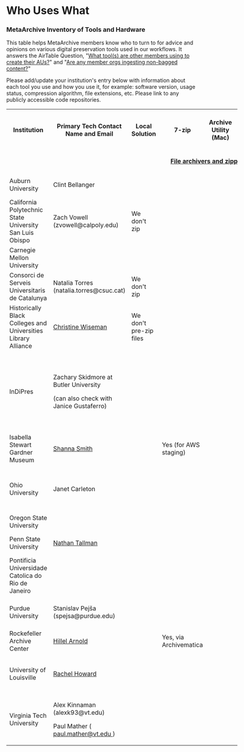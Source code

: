 Who Uses What
=============

### MetaArchive Inventory of Tools and Hardware

This table helps MetaArchive members know who to turn to for advice and opinions on various digital preservation tools used in our workflows. It answers the AirTable Question, "[What tool(s) are other members using to create their AUs?](https://airtable.com/shrC6B0dj791XsSAa/tblEkzKRxJh7Cea7g/viwciniHrChrmIqDs/recJeG1IAcpg8RGV6)" and "[Are any member orgs ingesting non-bagged content?](https://airtable.com/shrC6B0dj791XsSAa/tblEkzKRxJh7Cea7g/viwciniHrChrmIqDs/recY3kck5pDsQlsUq)"

Please add/update your institution's entry below with information about each tool you use and how you use it, for example: software version, usage status, compression algorithm, file extensions, etc. Please link to any publicly accessible code repositories.



<table class="wrapped relative-table confluenceTable" style="width: 120.735%;">
 <colgroup>
  <col style="width: 6.0%;"/>
  <col style="width: 9.13636%;"/>
  <col style="width: 3.59091%;"/>
  <col style="width: 4.18182%;"/>
  <col style="width: 4.54545%;"/>
  <col style="width: 4.22727%;"/>
  <col style="width: 4.13636%;"/>
  <col style="width: 5.81818%;"/>
  <col style="width: 5.5%;"/>
  <col style="width: 4.04545%;"/>
  <col style="width: 4.09091%;"/>
  <col style="width: 6.5%;"/>
  <col style="width: 4.27273%;"/>
  <col style="width: 4.77273%;"/>
  <col style="width: 6.5%;"/>
  <col style="width: 6.5%;"/>
  <col style="width: 3.63636%;"/>
  <col style="width: 5.13636%;"/>
  <col style="width: 3.45455%;"/>
  <col style="width: 3.95455%;"/>
 </colgroup>
 <tbody>
  <tr>
   <th data-highlight-colour="grey" title="Background color : ">
    <strong title="">
     <span title="">
      <span>
       Institution
      </span>
     </span>
    </strong>
   </th>
   <th data-highlight-colour="grey" title="Background color : ">
    <strong title="">
     <span>
      Primary Tech Contact Name and Email
      <br/>
     </span>
    </strong>
   </th>
   <th data-highlight-colour="grey" title="Background color : ">
    <strong title="">
     Local Solution
     <br/>
    </strong>
   </th>
   <th data-highlight-colour="#f4f5f7" title="Background color : Light grey 100%">
    <strong title="">
     7-zip
    </strong>
   </th>
   <th data-highlight-colour="#f4f5f7" title="Background color : Light grey 100%">
    <strong title="">
     Archive Utility (Mac)
    </strong>
   </th>
   <th data-highlight-colour="#f4f5f7" title="Background color : Light grey 100%">
    <strong title="">
     Tar
    </strong>
   </th>
   <th data-highlight-colour="#f4f5f7" title="Background color : Light grey 100%">
    <strong title="">
     WinZip
    </strong>
   </th>
   <th data-highlight-colour="grey" title="Background color : ">
    <strong title="">
     Local Solution
    </strong>
   </th>
   <th data-highlight-colour="grey" title="Background color : ">
    <strong title="">
     <a href="/public-documentation/MetaArchive-Cooperative/Knowledge-Base/Bagger">
      Bagger
     </a>
    </strong>
   </th>
   <th data-highlight-colour="grey" title="Background color : ">
    <strong title="">
     <a href="/public-documentation/MetaArchive-Cooperative/Knowledge-Base/BagIt-Python">
      BagIt Python
     </a>
    </strong>
   </th>
   <th data-highlight-colour="grey" title="Background color : ">
    <strong title="">
     <a href="/public-documentation/MetaArchive-Cooperative/Knowledge-Base/BagIt-PHP">
      BagIt PHP
     </a>
    </strong>
   </th>
   <th data-highlight-colour="grey" title="Background color : ">
    <strong title="">
     <a href="/public-documentation/MetaArchive-Cooperative/Knowledge-Base/DART">
      DART
     </a>
    </strong>
   </th>
   <th data-highlight-colour="grey" title="Background color : ">
    <strong title="">
     <a href="/public-documentation/MetaArchive-Cooperative/Knowledge-Base/Exactly">
      Exactly
     </a>
    </strong>
   </th>
   <th data-highlight-colour="grey" title="Background color : ">
    <strong title="">
     Local Solution
    </strong>
   </th>
   <th data-highlight-colour="grey" title="Background color : ">
    <strong>
     <a href="https://confluence.educopia.org/display/MET/Staging+Server#StagingServer-SettingupanAmazonS3bucketasaMetaArchivestagingserver" rel="nofollow">
      Amazon Web Services (AWS S3)
     </a>
    </strong>
   </th>
   <th data-highlight-colour="grey" title="Background color : ">
    <strong>
     Internet Archive
    </strong>
   </th>
   <th data-highlight-colour="grey" title="Background color : ">
    <strong>
     <a href="/public-documentation/MetaArchive-Cooperative/Knowledge-Base/Bag-Split-Utility">
      Bag Split Utility
     </a>
    </strong>
   </th>
   <th data-highlight-colour="grey" title="Background color : ">
    <span title="">
     <a href="/public-documentation/MetaArchive-Cooperative/Knowledge-Base/Checksum">
      Checksum
     </a>
    </span>
   </th>
   <th data-highlight-colour="grey" title="Background color : ">
    <strong>
     find-bad-files (Python script)
    </strong>
   </th>
   <th data-highlight-colour="grey" title="Background color : ">
    <strong>
     lockss-manifest-validate (Python script)
    </strong>
   </th>
  </tr>
  <tr>
   <td data-highlight-colour="#f4f5f7" scope="col" title="Background color : Light grey 100%">
    <br/>
   </td>
   <td data-highlight-colour="#f4f5f7" style="text-align: center;" title="Background color : Light grey 100%">
    <span title="">
     <br/>
    </span>
   </td>
   <td colspan="5" data-highlight-colour="#f4f5f7" style="text-align: center;" title="Background color : Light grey 100%">
    <p title="">
     <strong>
      <a href="/public-documentation/MetaArchive-Cooperative/Knowledge-Base/File-archivers-and-zipping">
       File archivers and zipping
      </a>
      tools
     </strong>
    </p>
   </td>
   <td colspan="6" data-highlight-colour="#f4f5f7" scope="colgroup" style="text-align: center;" title="Background color : Light grey 100%">
    <p title="">
     <strong>
      <a href="/public-documentation/MetaArchive-Cooperative/Knowledge-Base/Archival-Units-(AUs)">
       Archival Unit
      </a>
      packaging tools
     </strong>
    </p>
   </td>
   <td colspan="3" data-highlight-colour="#f4f5f7" scope="colgroup" style="text-align: center;" title="Background color : Light grey 100%">
    <strong>
     <span title="">
      <a href="/public-documentation/MetaArchive-Cooperative/Knowledge-Base/Staging-Server">
       Staging
      </a>
      tools
     </span>
     <span title="">
      <br/>
     </span>
    </strong>
   </td>
   <td data-highlight-colour="#f4f5f7" scope="col" title="Background color : Light grey 100%">
    <br/>
   </td>
   <td data-highlight-colour="#f4f5f7" scope="col" title="Background color : Light grey 100%">
    <br/>
   </td>
   <td colspan="2" data-highlight-colour="#f4f5f7" scope="colgroup" title="Background color : Light grey 100%">
    <strong>
     <span title="">
      QA tools
     </span>
    </strong>
   </td>
  </tr>
  <tr>
   <td>
    <span>
     Auburn University
    </span>
   </td>
   <td>
    Clint Bellanger
   </td>
   <td>
    <br/>
   </td>
   <td>
    <br/>
   </td>
   <td>
    <br/>
   </td>
   <td>
    <br/>
   </td>
   <td>
    <br/>
   </td>
   <td>
    <br/>
   </td>
   <td>
    <br/>
   </td>
   <td>
    BagIt Python 1.8.1
   </td>
   <td>
    <br/>
   </td>
   <td>
    <br/>
   </td>
   <td>
    <br/>
   </td>
   <td>
    local staging server
   </td>
   <td>
    <br/>
   </td>
   <td>
    <br/>
   </td>
   <td>
    <br/>
   </td>
   <td>
    <br/>
   </td>
   <td>
    <br/>
   </td>
   <td>
    <br/>
   </td>
  </tr>
  <tr>
   <td>
    <span>
     California Polytechnic State University San Luis Obispo
    </span>
   </td>
   <td>
    Zach Vowell (zvowell@calpoly.edu)
   </td>
   <td>
    We don't zip
   </td>
   <td>
    <br/>
   </td>
   <td>
    <br/>
   </td>
   <td>
    <br/>
   </td>
   <td>
    <br/>
   </td>
   <td>
    <br/>
   </td>
   <td>
    Bagger 2.8.1 (with the MetaArchive.json profile)
   </td>
   <td>
    <br/>
   </td>
   <td>
    <br/>
   </td>
   <td>
    <br/>
   </td>
   <td>
    <br/>
   </td>
   <td>
    <br/>
   </td>
   <td>
    <br/>
   </td>
   <td>
    Participating in the pilot, with no other viable alternative in sight
   </td>
   <td>
    <br/>
   </td>
   <td>
    MD5
   </td>
   <td>
    <br/>
   </td>
   <td>
    <br/>
   </td>
  </tr>
  <tr>
   <td>
    <span>
     Carnegie Mellon University
    </span>
   </td>
   <td>
    <br/>
   </td>
   <td>
    <br/>
   </td>
   <td>
    <br/>
   </td>
   <td>
    <br/>
   </td>
   <td>
    <br/>
   </td>
   <td>
    <br/>
   </td>
   <td>
    <br/>
   </td>
   <td>
    <br/>
   </td>
   <td>
    <br/>
   </td>
   <td>
    <br/>
   </td>
   <td>
    <br/>
   </td>
   <td>
    <br/>
   </td>
   <td>
    <br/>
   </td>
   <td>
    <br/>
   </td>
   <td>
    <br/>
   </td>
   <td>
    <br/>
   </td>
   <td>
    <br/>
   </td>
   <td>
    <br/>
   </td>
   <td>
    <br/>
   </td>
  </tr>
  <tr>
   <td>
    <span>
     Consorci de Serveis Universitaris de Catalunya
    </span>
   </td>
   <td>
    Natalia Torres (natalia.torres@csuc.cat)
   </td>
   <td>
    We don't zip
   </td>
   <td>
    <br/>
   </td>
   <td>
    <br/>
   </td>
   <td>
    <br/>
   </td>
   <td>
    <br/>
   </td>
   <td>
    Yes, but studying alternatives
   </td>
   <td>
    <br/>
   </td>
   <td>
    <br/>
   </td>
   <td>
    <br/>
   </td>
   <td>
    <br/>
   </td>
   <td>
    <br/>
   </td>
   <td>
    Local staging server
   </td>
   <td>
    <br/>
   </td>
   <td>
    <br/>
   </td>
   <td>
    <br/>
   </td>
   <td>
    <br/>
   </td>
   <td>
    <br/>
   </td>
   <td>
    <br/>
   </td>
  </tr>
  <tr>
   <td>
    <span>
     Historically Black Colleges and Universities Library Alliance
    </span>
   </td>
   <td>
    <a href="mailto:cwiseman@auctr.edu" rel="nofollow">
     Christine Wiseman
    </a>
   </td>
   <td>
    We don't pre-zip files
   </td>
   <td>
    <br/>
   </td>
   <td>
    <br/>
   </td>
   <td>
    <br/>
   </td>
   <td>
    <br/>
   </td>
   <td>
    <br/>
   </td>
   <td>
    Bagger 2.1.3
   </td>
   <td>
    <br/>
   </td>
   <td>
    <br/>
   </td>
   <td>
    <br/>
   </td>
   <td>
    <br/>
   </td>
   <td>
    local staging server at AUC Woodruff Library
   </td>
   <td>
    <br/>
   </td>
   <td>
    <br/>
   </td>
   <td>
    <br/>
   </td>
   <td>
    MD5
   </td>
   <td>
    <br/>
   </td>
   <td>
    <br/>
   </td>
  </tr>
  <tr>
   <td>
    <span>
     InDiPres
    </span>
   </td>
   <td>
    <p>
     Zachary Skidmore at Butler University
    </p>
    <p>
     (can also check with Janice Gustaferro)
    </p>
   </td>
   <td>
    <br/>
   </td>
   <td>
    <br/>
   </td>
   <td>
    <br/>
   </td>
   <td>
    <br/>
   </td>
   <td>
    <br/>
   </td>
   <td>
    <br/>
   </td>
   <td>
    bagger-2.8.1
   </td>
   <td>
    <br/>
   </td>
   <td>
    <br/>
   </td>
   <td>
    experimenting with this
   </td>
   <td>
    <p>
     x
    </p>
    <p>
     (former member William Knauth has used this)
    </p>
   </td>
   <td>
    local staging server located at Butler University
   </td>
   <td>
    <br/>
   </td>
   <td>
    (part of the pilot)
   </td>
   <td>
    <br/>
   </td>
   <td>
    varies by institution; SHA-256 or MD5
   </td>
   <td>
    <br/>
   </td>
   <td>
    <br/>
   </td>
  </tr>
  <tr>
   <td>
    <span>
     Isabella Stewart Gardner Museum
    </span>
   </td>
   <td>
    <a href="mailto:ssmith@isgm.org" rel="nofollow">
     Shanna Smith
    </a>
   </td>
   <td>
    <br/>
   </td>
   <td>
    Yes (for AWS staging)
   </td>
   <td>
    <br/>
   </td>
   <td>
    <br/>
   </td>
   <td>
    <br/>
   </td>
   <td>
    <br/>
   </td>
   <td>
    bagger 2.1.3
   </td>
   <td>
    <br/>
   </td>
   <td>
    <br/>
   </td>
   <td>
    <br/>
   </td>
   <td>
    <br/>
   </td>
   <td>
    <br/>
   </td>
   <td>
    Yes
   </td>
   <td>
    <br/>
   </td>
   <td>
    <br/>
   </td>
   <td>
    SHA-256
   </td>
   <td>
    <br/>
   </td>
   <td>
    <br/>
   </td>
  </tr>
  <tr>
   <td>
    <span>
     Ohio University
    </span>
   </td>
   <td>
    Janet Carleton
   </td>
   <td>
    <br/>
   </td>
   <td>
    <br/>
   </td>
   <td>
    <br/>
   </td>
   <td>
    <br/>
   </td>
   <td>
    <br/>
   </td>
   <td>
    <br/>
   </td>
   <td>
    bagger-2.8.1
   </td>
   <td>
    <br/>
   </td>
   <td>
    <br/>
   </td>
   <td>
    Hoping to switch to this
   </td>
   <td>
    <br/>
   </td>
   <td>
    Small local staging area on university file server
   </td>
   <td>
    <br/>
   </td>
   <td>
    (part of the pilot)
   </td>
   <td>
    <br/>
   </td>
   <td>
    <br/>
   </td>
   <td>
    <br/>
   </td>
   <td>
    <br/>
   </td>
  </tr>
  <tr>
   <td>
    <span>
     Oregon State University
    </span>
   </td>
   <td>
    <br/>
   </td>
   <td>
    <br/>
   </td>
   <td>
    <br/>
   </td>
   <td>
    <br/>
   </td>
   <td>
    <br/>
   </td>
   <td>
    <br/>
   </td>
   <td>
    <br/>
   </td>
   <td>
    <br/>
   </td>
   <td>
    <br/>
   </td>
   <td>
    <br/>
   </td>
   <td>
    <br/>
   </td>
   <td>
    <br/>
   </td>
   <td>
    <br/>
   </td>
   <td>
    <br/>
   </td>
   <td>
    <br/>
   </td>
   <td>
    <br/>
   </td>
   <td>
    <br/>
   </td>
   <td>
    <br/>
   </td>
   <td>
    <br/>
   </td>
  </tr>
  <tr>
   <td>
    <span>
     Penn State University
    </span>
   </td>
   <td>
    <a href="mailto:ntt7@psu.edu" rel="nofollow">
     Nathan Tallman
    </a>
   </td>
   <td>
    <br/>
   </td>
   <td>
    <br/>
   </td>
   <td>
    <br/>
   </td>
   <td>
    <br/>
   </td>
   <td>
    <br/>
   </td>
   <td>
    <br/>
   </td>
   <td>
    <br/>
   </td>
   <td>
    BagIT Python 1.7.0
   </td>
   <td>
    <br/>
   </td>
   <td>
    <br/>
   </td>
   <td>
    <br/>
   </td>
   <td>
    <br/>
   </td>
   <td>
    <br/>
   </td>
   <td>
    <br/>
   </td>
   <td>
    <br/>
   </td>
   <td>
    MD5, SHA-2
   </td>
   <td>
    <br/>
   </td>
   <td>
    <br/>
   </td>
  </tr>
  <tr>
   <td>
    <span>
     Pontificia Universidade Catolica do Rio de Janeiro
    </span>
   </td>
   <td>
    <br/>
   </td>
   <td>
    <br/>
   </td>
   <td>
    <br/>
   </td>
   <td>
    <br/>
   </td>
   <td>
    <br/>
   </td>
   <td>
    <br/>
   </td>
   <td>
    <br/>
   </td>
   <td>
    <br/>
   </td>
   <td>
    <br/>
   </td>
   <td>
    <br/>
   </td>
   <td>
    <br/>
   </td>
   <td>
    <br/>
   </td>
   <td>
    <br/>
   </td>
   <td>
    <br/>
   </td>
   <td>
    <br/>
   </td>
   <td>
    <br/>
   </td>
   <td>
    <br/>
   </td>
   <td>
    <br/>
   </td>
   <td>
    <br/>
   </td>
  </tr>
  <tr>
   <td>
    <span>
     Purdue University
    </span>
   </td>
   <td>
    <span>
     Stanislav Pejša (spejsa@purdue.edu)
    </span>
   </td>
   <td>
    <span>
     <br/>
    </span>
   </td>
   <td>
    <span>
     <br/>
    </span>
   </td>
   <td>
    <span>
     <br/>
    </span>
   </td>
   <td>
    yes, without compression
   </td>
   <td>
    <span>
     <br/>
    </span>
   </td>
   <td>
    <span>
     mkAIP (locally coded)
    </span>
   </td>
   <td>
    <br/>
   </td>
   <td>
    <br/>
   </td>
   <td>
    <span>
     BagIt PHP (version 0.96)
    </span>
   </td>
   <td>
    <br/>
   </td>
   <td>
    <br/>
   </td>
   <td>
    <span>
     yes
    </span>
   </td>
   <td>
    <br/>
   </td>
   <td>
    <br/>
   </td>
   <td>
    <br/>
   </td>
   <td>
    <span>
     SHA-1, SHA-512
     <br/>
    </span>
   </td>
   <td>
    <br/>
   </td>
   <td>
    <br/>
   </td>
  </tr>
  <tr>
   <td>
    <span>
     Rockefeller Archive Center
    </span>
   </td>
   <td>
    <a href="mailto:harnold@rockarch.org" rel="nofollow">
     Hillel Arnold
    </a>
   </td>
   <td>
    <br/>
   </td>
   <td>
    Yes, via Archivematica
   </td>
   <td>
    <br/>
   </td>
   <td>
    <br/>
   </td>
   <td>
    <br/>
   </td>
   <td>
    <br/>
   </td>
   <td>
    <br/>
   </td>
   <td>
    Yes
   </td>
   <td>
    <br/>
   </td>
   <td>
    Yes: DART and DART Runner
   </td>
   <td>
    <br/>
   </td>
   <td>
    <br/>
   </td>
   <td>
    <br/>
   </td>
   <td>
    Curious to explore this post-pilot
   </td>
   <td>
    <br/>
   </td>
   <td>
    <br/>
   </td>
   <td>
    <br/>
   </td>
   <td>
    <br/>
   </td>
  </tr>
  <tr>
   <td>
    <span>
     University of Louisville
    </span>
   </td>
   <td>
    <a href="mailto:rachel.howard@louisville.edu" rel="nofollow">
     Rachel Howard
    </a>
   </td>
   <td>
    <br/>
   </td>
   <td>
    <br/>
   </td>
   <td>
    <br/>
   </td>
   <td>
    <br/>
   </td>
   <td>
    <br/>
   </td>
   <td>
    <br/>
   </td>
   <td>
    plan to
   </td>
   <td>
    <br/>
   </td>
   <td>
    <br/>
   </td>
   <td>
    <br/>
   </td>
   <td>
    <br/>
   </td>
   <td>
    local staging area on library file server
   </td>
   <td>
    plan to
   </td>
   <td>
    <br/>
   </td>
   <td>
    <br/>
   </td>
   <td>
    <br/>
   </td>
   <td>
    <br/>
   </td>
   <td>
    <br/>
   </td>
  </tr>
  <tr>
   <td>
    <span>
     Virginia Tech University
    </span>
   </td>
   <td>
    <p>
     Alex Kinnaman (alexk93@vt.edu)
    </p>
    <p>
     Paul Mather (
     <span style="color: rgb(34,34,34);">
      <a href="mailto:paul.mather@vt.edu" rel="nofollow">
       paul.mather@vt.edu
      </a>
      )
     </span>
    </p>
   </td>
   <td>
    <br/>
   </td>
   <td>
    <br/>
   </td>
   <td>
    <br/>
   </td>
   <td>
    <br/>
   </td>
   <td>
    <br/>
   </td>
   <td>
    under construction
   </td>
   <td>
    <br/>
   </td>
   <td>
    <br/>
   </td>
   <td>
    <br/>
   </td>
   <td>
    experimenting
   </td>
   <td>
    <br/>
   </td>
   <td>
    yes
   </td>
   <td>
    experimenting
   </td>
   <td>
    also experimenting
   </td>
   <td>
    <br/>
   </td>
   <td>
    MD5, SHA-1, AWS e-Tag
   </td>
   <td>
    <br/>
   </td>
   <td>
    <br/>
   </td>
  </tr>
 </tbody>
</table>


